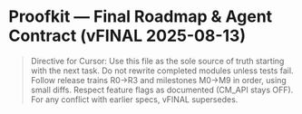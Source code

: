 # Proofkit — Final Roadmap & Agent Contract (vFINAL 2025-08-13)

> Directive for Cursor: Use this file as the sole source of truth starting with the next task. Do not rewrite completed modules unless tests fail. Follow release trains R0→R3 and milestones M0→M9 in order, using small diffs. Respect feature flags as documented (CM_API stays OFF). For any conflict with earlier specs, vFINAL supersedes.
